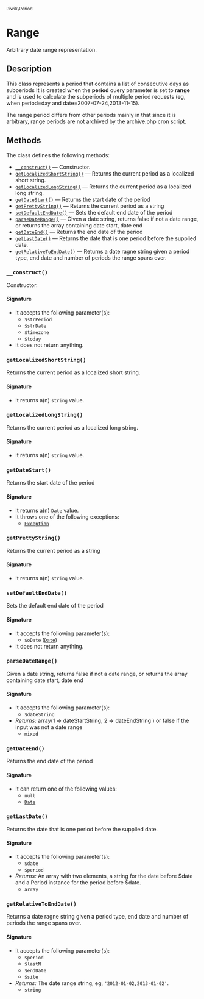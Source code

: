 <small>Piwik\Period</small>

Range
=====

Arbitrary date range representation.

Description
-----------

This class represents a period that contains a list of consecutive days as subperiods
It is created when the **period** query parameter is set to **range** and is used
to calculate the subperiods of multiple period requests (eg, when period=day and
date=2007-07-24,2013-11-15).

The range period differs from other periods mainly in that since it is arbitrary,
range periods are not archived by the archive.php cron script.


Methods
-------

The class defines the following methods:

- [`__construct()`](#__construct) &mdash; Constructor.
- [`getLocalizedShortString()`](#getlocalizedshortstring) &mdash; Returns the current period as a localized short string.
- [`getLocalizedLongString()`](#getlocalizedlongstring) &mdash; Returns the current period as a localized long string.
- [`getDateStart()`](#getdatestart) &mdash; Returns the start date of the period
- [`getPrettyString()`](#getprettystring) &mdash; Returns the current period as a string
- [`setDefaultEndDate()`](#setdefaultenddate) &mdash; Sets the default end date of the period
- [`parseDateRange()`](#parsedaterange) &mdash; Given a date string, returns false if not a date range, or returns the array containing date start, date end
- [`getDateEnd()`](#getdateend) &mdash; Returns the end date of the period
- [`getLastDate()`](#getlastdate) &mdash; Returns the date that is one period before the supplied date.
- [`getRelativeToEndDate()`](#getrelativetoenddate) &mdash; Returns a date ragne string given a period type, end date and number of periods the range spans over.

<a name="__construct" id="__construct"></a>
### `__construct()`

Constructor.

#### Signature

- It accepts the following parameter(s):
    - `$strPeriod`
    - `$strDate`
    - `$timezone`
    - `$today`
- It does not return anything.

<a name="getlocalizedshortstring" id="getlocalizedshortstring"></a>
### `getLocalizedShortString()`

Returns the current period as a localized short string.

#### Signature

- It returns a(n) `string` value.

<a name="getlocalizedlongstring" id="getlocalizedlongstring"></a>
### `getLocalizedLongString()`

Returns the current period as a localized long string.

#### Signature

- It returns a(n) `string` value.

<a name="getdatestart" id="getdatestart"></a>
### `getDateStart()`

Returns the start date of the period

#### Signature

- It returns a(n) [`Date`](../../Piwik/Date.md) value.
- It throws one of the following exceptions:
    - [`Exception`](http://php.net/class.Exception)

<a name="getprettystring" id="getprettystring"></a>
### `getPrettyString()`

Returns the current period as a string

#### Signature

- It returns a(n) `string` value.

<a name="setdefaultenddate" id="setdefaultenddate"></a>
### `setDefaultEndDate()`

Sets the default end date of the period

#### Signature

- It accepts the following parameter(s):
    - `$oDate` ([`Date`](../../Piwik/Date.md))
- It does not return anything.

<a name="parsedaterange" id="parsedaterange"></a>
### `parseDateRange()`

Given a date string, returns false if not a date range, or returns the array containing date start, date end

#### Signature

- It accepts the following parameter(s):
    - `$dateString`
- _Returns:_ array(1 => dateStartString, 2 => dateEndString ) or false if the input was not a date range
    - `mixed`

<a name="getdateend" id="getdateend"></a>
### `getDateEnd()`

Returns the end date of the period

#### Signature

- It can return one of the following values:
    - `null`
    - [`Date`](../../Piwik/Date.md)

<a name="getlastdate" id="getlastdate"></a>
### `getLastDate()`

Returns the date that is one period before the supplied date.

#### Signature

- It accepts the following parameter(s):
    - `$date`
    - `$period`
- _Returns:_ An array with two elements, a string for the date before $date and a Period instance for the period before $date.
    - `array`

<a name="getrelativetoenddate" id="getrelativetoenddate"></a>
### `getRelativeToEndDate()`

Returns a date ragne string given a period type, end date and number of periods the range spans over.

#### Signature

- It accepts the following parameter(s):
    - `$period`
    - `$lastN`
    - `$endDate`
    - `$site`
- _Returns:_ The date range string, eg, `'2012-01-02,2013-01-02'`.
    - `string`


